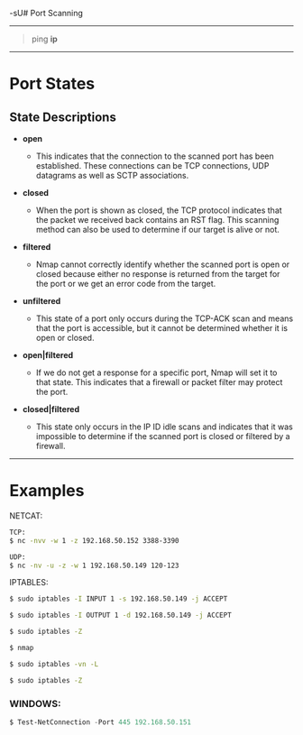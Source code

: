 
-sU# Port Scanning 

--------------------------------------------------------------------

> ping **ip**

--------------------------------------------------------------------

# Port States

## State Descriptions

- **open**
  - This indicates that the connection to the scanned port has been established. These connections can be TCP connections, UDP datagrams as well as SCTP associations.

- **closed**
  - When the port is shown as closed, the TCP protocol indicates that the packet we received back contains an RST flag. This scanning method can also be used to determine if our target is alive or not.

- **filtered**
  - Nmap cannot correctly identify whether the scanned port is open or closed because either no response is returned from the target for the port or we get an error code from the target.

- **unfiltered**
  - This state of a port only occurs during the TCP-ACK scan and means that the port is accessible, but it cannot be determined whether it is open or closed.

- **open|filtered**
  - If we do not get a response for a specific port, Nmap will set it to that state. This indicates that a firewall or packet filter may protect the port.

- **closed|filtered**
  - This state only occurs in the IP ID idle scans and indicates that it was impossible to determine if the scanned port is closed or filtered by a firewall.

--------------------------------------------------------------------
# Examples

NETCAT:
```bash
TCP:
$ nc -nvv -w 1 -z 192.168.50.152 3388-3390

UDP:
$ nc -nv -u -z -w 1 192.168.50.149 120-123

```

IPTABLES:
```bash
$ sudo iptables -I INPUT 1 -s 192.168.50.149 -j ACCEPT

$ sudo iptables -I OUTPUT 1 -d 192.168.50.149 -j ACCEPT

$ sudo iptables -Z

$ nmap

$ sudo iptables -vn -L

$ sudo iptables -Z 
```

### WINDOWS:
```Powershell
$ Test-NetConnection -Port 445 192.168.50.151
```